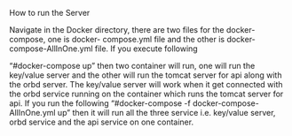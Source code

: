 How to run the Server

Navigate in the Docker directory, there are two files for the docker-compose, one is docker-
compose.yml file and the other is docker-compose-AllInOne.yml file. If you execute following

“#docker-compose up”
then two container will run, one will run the key/value server and the other will run the tomcat server
for api along with the orbd server. The key/value server will work when it get connected with the orbd
service running on the container which runs the tomcat server for api.
If you run the following
“#docker-compose -f docker-compose-AllInOne.yml up”
then it will run all the three service i.e. key/value server, orbd service and the api service on one
container.
